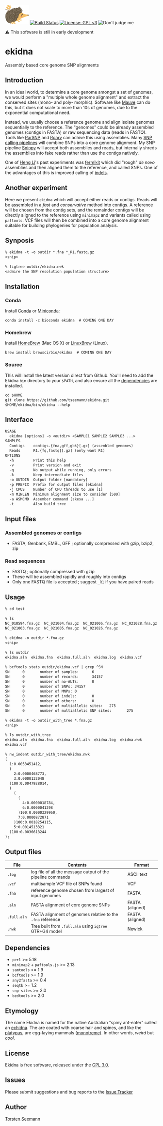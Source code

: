 [![Echidna cartoon](ekidna.png)](https://www.kisspng.com/png-hedgehog-porcupine-echidna-illustration-vector-cut-392690/)
[![Build Status](https://travis-ci.org/tseemann/ekidna.svg?branch=master)](https://travis-ci.org/tseemann/ekidna)
[![License: GPL v3](https://img.shields.io/badge/License-GPL%20v3-blue.svg)](https://www.gnu.org/licenses/gpl-3.0)
![Don't judge me](https://img.shields.io/badge/Language-Perl_5-steelblue.svg)

:warning: This software is still in early development

# ekidna
Assembly based core genome SNP alignments

## Introduction

In an ideal world, to determine a core genome amongst a set of genomes, we
would perform a "multiple whole genome alignment" and extract the conserved
sites (mono- and poly- morphic). Software like 
[Mauve](http://darlinglab.org/mauve/mauve.html) can do this, but it does
not scale to more than 10s of genomes, due to the exponential computational
need.

Instead, we usually choose a reference genome and align isolate genomes sequentially 
to the reference. The "genomes" could be already assembled genomes (contigs
in FASTA) or raw sequencing data (reads in FASTQ). Tools like 
[ParSNP](https://github.com/marbl/parsnp) 
and
[Roary](https://github.com/sanger-pathogens/Roary)
can achive this using assemblies.
Many 
[SNP calling pipelines](https://thegenomefactory.blogspot.com/2018/10/a-unix-one-liner-to-call-bacterial.html)
will combine SNPs into a core genome alignment.
My SNP pipeline 
[Snippy](https://github.com/tseemann/snippy) 
will accept both assemblies and reads, but internally shreds the assemblies
into fake reads rather than use the contigs natively.

One of [Heng Li](https://en.wikipedia.org/wiki/Heng_Li)'s past experiments
was [fermikit](https://github.com/lh3/fermikit) which did "rough" _de novo_
assemblies and then aligned them to the reference, and called SNPs.  One of
the advantages of this is improved calling of
[indels](https://en.wikipedia.org/wiki/Indel).

## Another experiment

Here we present `ekidna` which will accept either reads or contigs.
Reads will be assembled in a _fast_ and _conservative_ method into contigs.
A reference will be chosen from the contig sets, and the remainder contigs
will be directly aligned to the reference using `minimap2` and variants
called using `paftools`. VCF files will then be combined into a core genome
alignment suitable for building phylogenies for population analysis.

## Synposis

```
% ekidna -t -o outdir *.fna *_R1.fastq.gz
<snip>

% figtree outdir/ekidna.nwk
<admire the SNP resolution population structure>
```

## Installation

### Conda
Install [Conda](https://conda.io/docs/) or [Miniconda](https://conda.io/miniconda.html):
```
conda install -c bioconda ekidna  # COMING ONE DAY
```

### Homebrew
Install [HomeBrew](http://brew.sh/) (Mac OS X) or [LinuxBrew](http://linuxbrew.sh/) (Linux).
```
brew install brewsci/bio/ekidna  # COMING ONE DAY
```

### Source
This will install the latest version direct from Github.
You'll need to add the Ekidna `bin` directory to your `$PATH`,
and also ensure all the [dependencies](#Dependencies) are installed.
```
cd $HOME
git clone https://github.com/tseemann/ekidna.git
$HOME/ekidna/bin/ekidna --help
```

## Interface

```
USAGE
  ekidna [options] -o <outdir> <SAMPLE1 SAMPLE2 SAMPLE3 ...>
SAMPLES
  Contigs    contigs.{fna,gff,gbk}[.gz] (assembled genomes)
  Reads      R1.{fq,fastq}[.gz] (only want R1)
OPTIONS
  -h         Print this help
  -v         Print version and exit
  -q         No output while running, only errors
  -k         Keep intermediate files
  -o OUTDIR  Output folder [mandatory]
  -p PREFIX  Prefix for output files [ekidna]
  -j CPUS    Number of CPU threads to use [1]
  -m MINLEN  Minimum alignment size to consider [500]
  -a ASMCMD  Assember command [skesa ...]
  -t         Also build tree
```

## Input files

### Assembled genomes or contigs
* FASTA, Genbank, EMBL, GFF ; optionally compressed with gzip, bzip2, zip

### Read sequences
* FASTQ ; optionally compressed with gzip
* These will be assembled rapidly and roughly into contigs
* Only one FASTQ file is accepted ; suggest `_R1` if you have paired reads

## Usage

```
% cd test

% ls
NC_018594.fna.gz  NC_021004.fna.gz  NC_021006.fna.gz  NC_021028.fna.gz
NC_021003.fna.gz  NC_021005.fna.gz  NC_021026.fna.gz

% ekidna -o outdir *.fna.gz
<snip>

% ls outdir
ekidna.aln  ekidna.fna  ekidna.full.aln  ekidna.log  ekidna.vcf

% bcftools stats outdir/ekidna.vcf | grep ^SN
SN      0       number of samples:      6
SN      0       number of records:      34157
SN      0       number of no-ALTs:      0
SN      0       number of SNPs: 34157
SN      0       number of MNPs: 0
SN      0       number of indels:       0
SN      0       number of others:       0
SN      0       number of multiallelic sites:   275
SN      0       number of multiallelic SNP sites:       275

% ekidna -t -o outdir_with_tree *.fna.gz
<snip>

% ls outdir_with_tree
ekidna.aln  ekidna.fna  ekidna.full.aln  ekidna.log  ekidna.nwk  ekidna.vcf

% nw_indent outdir_with_tree/ekidna.nwk
(
  1:0.0053451412,
  (
    2:0.0000468773,
    3:0.0000132048
  )100:0.0047928014,
  (
    (
      (
        4:0.0000018784,
        6:0.0000041298
      )100:0.0000329960,
      7:0.0000872871
    )100:0.0018254115,
    5:0.0014513321
  )100:0.0036613244
);
```

## Output files

File | Contents | Format
-----|----------|--------
`.log` | log file of all the message output of the pipeline commands | ASCII text
`.vcf` | multisample VCF file of SNPs found | VCF
`.fna` | reference genome chosen from largest of input genomes | FASTA
`.aln` | FASTA alignment of core genome SNPs | FASTA (aligned)
`.full.aln` | FASTA alignment of genomes relative to the `.fna` reference | FASTA (aligned)
`.nwk` | Tree built from `.full.aln` using `iqtree` GTR+G4 model | Newick

## Dependencies

* `perl` >= 5.18
* `minimap2` + `paftools.js` >= 2.13
* `samtools` >= 1.9
* `bcftools` >= 1.9
* `any2fasta` >= 0.4
* `seqtk` >= 1.2
* `snp-sites` >= 2.0
* `bedtools` >= 2.0

## Etymology

The name Ekidna is named for the native Australian "spiny ant-eater" 
called an [echidna](https://en.wikipedia.org/wiki/Echidna). The are
coated with coarse hair and spines, and like the 
[platypus](https://en.wikipedia.org/wiki/Platypus), 
are egg-laying mammals
([monotreme](https://en.wikipedia.org/wiki/Monotreme)).
In other words, _weird_ but _cool_.

## License

Ekidna is free software, released under the
[GPL 3.0](https://raw.githubusercontent.com/tseemann/snippy/master/LICENSE).

## Issues

Please submit suggestions and bug reports to the
[Issue Tracker](https://github.com/tseemann/ekidna/issues)

## Author

[Torsten Seemann](https://twitter.com/torstenseemann)
